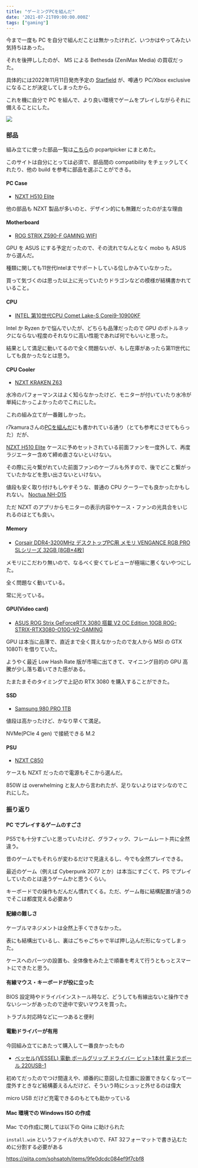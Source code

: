 ```yaml
---
title: "ゲーミングPCを組んだ"
date: '2021-07-21T09:00:00.000Z'
tags: ["gaming"]
---
```


今まで一度も PC を自分で組んだことは無かったけれど、いつかはやってみたい気持ちはあった。

それを後押ししたのが、 MS による Bethesda (ZeniMax Media) の買収だった。

具体的には2022年11月11日発売予定の [Starfield](https://bethesda.net/en/game/starfield) が、噂通り PC/Xbox exclusive になることが決定してしまったから。

これを機に自分で PC を組んで、より良い環境でゲームをプレイしながらそれに備えることにした。

![](/assets/blog/built-a-gaming-pc/pc_parts.jpeg)

### 部品

組み立てに使った部品一覧は[こちら](https://pcpartpicker.com/list/k8GrkX)の pcpartpicker にまとめた。

このサイトは自分にとっては必須で、部品間の compatibility をチェックしてくれたり、他の build を参考に部品を選ぶことができる。

#### PC Case

- [NZXT H510 Elite](https://www.amazon.co.jp/gp/product/B07T7L875Z/)

他の部品も NZXT 製品が多いのと、デザイン的にも無難だったのが主な理由

#### Motherboard

- [ROG STRIX Z590-F GAMING WIFI](https://www.amazon.co.jp/gp/product/B08WJ4SJXD)

GPU を ASUS にする予定だったので、その流れでなんとなく mobo も ASUS から選んだ。

種類に関しても11世代Intelまでサポートしている位しかみていなかった。

買って気づくのは思った以上に光っていたりドラゴンなどの模様が結構書かれていること。

#### CPU

- [INTEL 第10世代CPU Comet Lake-S Corei9-10900KF](https://www.amazon.co.jp/dp/B086MG1C7D)

Intel か Ryzen かで悩んでいたが、どちらも品薄だったので GPU のボトルネックにならない程度のそれなりに高い性能であれば何でもいいと思った。

結果として満足に動いてるので全く問題ないが、もし在庫があったら第11世代にしても良かったなとは思う。

#### CPU Cooler

- [NZXT KRAKEN Z63](https://www.amazon.co.jp/gp/product/B082DYSQVF)

水冷のパフォーマンスはよく知らなかったけど、モニターが付いていたり水冷が単純にかっこよかったのでこれにした。

これの組み立てが一番難しかった。

r7kamuraさんの[PCを組んだ](https://r7kamura.com/articles/2021-01-08-pc-build-2021)にも書かれている通り（とても参考にさせてもらった）だが、

[NZXT H510 Elite](https://www.amazon.co.jp/gp/product/B07T7L875Z/) ケースに予めセットされている前面ファンを一度外して、再度ラジエーター含めて締め直さないといけない。

その際に元々繋がれていた前面ファンのケーブルも外すので、後でどこと繋がっていたかなどを思い出さないといけない。

値段も安く取り付けもしやすそうな、普通の CPU クーラーでも良かったかもしれない。 [Noctua NH-D15](https://www.amazon.co.jp/dp/B00L7UZMAK)

ただ NZXT のアプリからモニターの表示内容やケース・ファンの光具合をいじれるのはとても良い。

#### Memory

- [Corsair DDR4-3200MHz デスクトップPC用 メモリ VENGANCE RGB PRO SLシリーズ 32GB [8GB×4枚] ](https://www.amazon.co.jp/gp/product/B08SQPPLNN)

メモリにこだわり無いので、なるべく安くてレビューが極端に悪くないやつにした。

全く問題なく動いている。

常に光っている。

#### GPU(Video card)

- [ASUS ROG Strix GeForceRTX 3080 搭載 V2 OC Edition 10GB ROG-STRIX-RTX3080-O10G-V2-GAMING](https://www.amazon.co.jp/gp/product/B098324LLG)

GPU は本当に品薄で、直近まで全く買えなかったので友人から MSI の GTX 1080Ti を借りていた。

ようやく最近 Low Hash Rate 版が市場に出てきて、マイニング目的の GPU 高騰が少し落ち着いてきた感がある。

たまたまそのタイミングで上記の RTX 3080 を購入することができた。


#### SSD

- [Samsung 980 PRO 1TB](https://www.amazon.co.jp/gp/product/B08JCPTPMM)

値段は高かったけど、かなり早くて満足。

NVMe(PCIe 4 gen) で接続できる M.2

#### PSU

- [NZXT C850](https://www.amazon.co.jp/gp/product/B089536LJ1)

ケースも NZXT だったので電源もそこから選んだ。

850W は overwhelming と友人から言われたが、足りないよりはマシなのでこれにした。

### 振り返り

#### PC でプレイするゲームのすごさ

PS5でも十分すごいと思っていたけど、グラフィック、フレームレート共に全然違う。

昔のゲームでもそれらが変わるだけで見違えるし、今でも全然プレイできる。

最近のゲーム（例えば Cyberpunk 2077 とか）は本当にすごくて、PS でプレイしていたのとは違うゲームかと思うくらい。

キーボードでの操作もだんだん慣れてくる。ただ、ゲーム毎に結構配置が違うのでそこは都度覚える必要あり

#### 配線の難しさ

ケーブルマネジメントは全然上手くできなかった。

表にも結構出ているし、裏はごちゃごちゃで半ば押し込んだ形になってしまった。

ケースへのパーツの設置も、全体像をみた上で順番を考えて行うともっとスマートにできたと思う。

#### 有線マウス・キーボードが役に立った

BIOS 設定時やドライバインストール時など、どうしても有線出ないと操作できないシーンがあったので途中で安いマウスを買った。

トラブル対応時などに一つあると便利

#### 電動ドライバーが有用

今回組み立てにあたって購入して一番良かったもの

- [ベッセル(VESSEL) 電動 ボールグリップ ドライバー ビット1本付 電ドラボール 220USB-1](https://www.amazon.co.jp/gp/product/B07KSBSK4Z)

初めてだったのでつけ間違えや、順番的に意図した位置に設置できなくなって一度外すときなど結構萎えるんだけど、そういう時にシュッと外せるのは偉大

micro USB だけど充電できるのもとても助かっている

#### Mac 環境での Windows ISO の作成

Mac での作成に関しては以下の Qiita に助けられた

`install.wim` というファイルが大きいので、FAT 32フォーマットで書き込むために分割する必要がある

https://qiita.com/sohsatoh/items/9fe0dcdc084ef9f7cbf8

